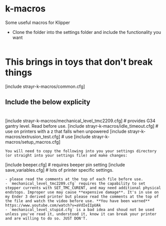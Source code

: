 # k-macros
Some useful macros for Klipper

- Clone the folder into the settings folder and include the functionality you want
  ```
# This brings in toys that don't break things
[include strayr-k-macros/common.cfg]

## Include the below explicity
# 
[include strayr-k-macros/mechanical_level_tmc2209.cfg] # provides G34 gantry level. Read before use. 
[include strayr-k-macros/idle_timeout.cfg] # use on printers with a z that falls when unpowered
[include strayr-k-macros/extrusion_test.cfg] # use 
[include strayr-k-macros/setup_macros.cfg]
  ```
  You will need to copy the following into you your settings directory (or straight into your settings file) and make changes:
  ```
  [include beeper.cfg] # requires beeper pin setting
  [include save_variables.cfg] # lots of printer specific settings.
  ```
- please read the comments at the top of each file before use.
- `mechanical_level_tmc2209.cfg` requires the capability to set stepper currents with SET_TMC_CURENT, and may need additional physical endstops. Improper use may cause **expensive damage**. It's in use on my Ender 3 derived printer but please read the comments at the top of the file and watch the video before use. **You have been warned** https://www.youtube.com/watch?v=aVdIeIIpUAk
- `mechanical_level_stupid.cfg` is a bad idea and shoud not be used unless you've read it, understood it, know it can break your printer and are willing to do so. JUST DON'T.